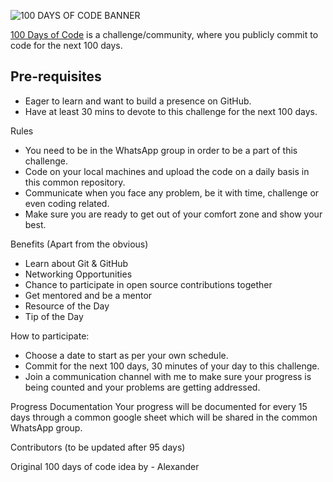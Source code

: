 ![100 DAYS OF CODE BANNER](/PHOTO/banner.png)

[100 Days of Code](https://www.100daysofcode.com/) is a challenge/community, where you publicly commit to code for the next 100 days.

## Pre-requisites 
- Eager to learn and want to build a presence on GitHub. 
- Have at least 30 mins to devote to this challenge for the next 100 days. 

Rules
- You need to be in the WhatsApp group in order to be a part of this challenge.  
- Code on your local machines and upload the code on a daily basis in this common repository. 
- Communicate when you face any problem, be it with time, challenge or even coding related. 
- Make sure you are ready to get out of your comfort zone and show your best. 

Benefits (Apart from the obvious)
- Learn about Git & GitHub
- Networking Opportunities
- Chance to participate in open source contributions together
- Get mentored and be a mentor 
- Resource of the Day 
- Tip of the Day


How to participate: 
- Choose a date to start as per your own schedule. 
- Commit for the next 100 days, 30 minutes of your day to this challenge. 
- Join a communication channel with me to make sure your progress is being counted and your problems are getting addressed. 


Progress Documentation 
Your progress will be documented for every 15 days through a common google sheet which will be shared in the common WhatsApp group. 

Contributors 
(to be updated after 95 days)


Original 100 days of code idea by - Alexander 

